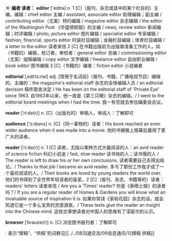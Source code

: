 ☀ <span class="category">**编者 读者：**</span>
<span class="vocabulary">**editor**</span> ['edɪtə] 
<span class="definition">n. 1 [C]（报刊、杂志或其中的某个栏目的）主编，编辑：</span>chief editor 主编 / assistant, associate editor 助理编辑；副主编 / contributing editor（尤美）特约编辑 / magazine editor 杂志编辑 / the editor of the Washington Post 《华盛顿邮报》的主编 / news, review editor 新闻编辑；时评编辑 / photo, picture editor 图片编辑 / specialist editor 专家编辑 / fashion, financial, sports editor 时装栏目编辑；金融栏目编辑；体育栏目编辑 / a letter to the editor 读者来信 <span class="definition">2 [C] 在书籍出版前为出版做准备工作的人，如（书籍的）编辑，校订者，审校者：</span>general editor 总编 / commissioning editor（尤英）组稿编辑 / copy editor 文字编辑 / freelance editor 自由职业编辑 / book editor 图书编辑 <span class="definition">3 [C]（书籍的）编者：</span>fiction editor 小说编者
           
<span class="vocabulary">**editorial**</span> [ˌedɪˈtɔ:riəl]
<span class="definition">adj. [常用于名词前]（报刊、书籍、广播电视节目）编辑的、主编的：</span>the magazine's editorial staff 杂志的全体编辑人员 / an editorial decision 稿件取舍决定 / He has been on the editorial staff of 'Private Eye' since 1963. 自1963年以来，他一直是《第三只眼》杂志的编辑。/ I went to the editorial board meetings when I had the time. 我一有空就去参加编委会会议。
           
<span class="vocabulary">**reader**</span> [ˈri:də(r)]
<span class="definition">n. [C]（出版社的）审稿人，审阅人：</span>了解即可

<span class="vocabulary">**audience**</span> ['ɔ:dɪəns] 
<span class="definition">n. [C]（同一事物的）读者：</span>His book reached an even wider audience when it was made into a movie. 他的书被搬上银幕后赢得了更广大的读者。
           
<span class="vocabulary">**reader**</span> [ˈri:də(r)]
<span class="definition">n. 1 [C] 读者，尤指以某种方式大量阅读的人：</span>an avid reader of science fiction 科幻小说迷 / fast, slow reader 读书快的人；读书慢的人 / The reader is left to draw his or her own conclusions. 读者需要自己去得出结论。/ Thanks to that job I became an avid reader. 多亏了那份工作我才成了一个喜欢阅读的人。/ Their books are loved by young readers the world over. 他们的书得到了全世界年轻读者的喜爱。<span class="definition">2 [C]（报刊、杂志、书籍等的）读者：</span>readers' letters 读者来信 / Are you a ‘Times’ reader? 你是《泰晤士报》的读者吗？/ If you are a regular reader of Homes & Gardens you will know what an invaluable source of inspiration it is. 如果你常读《家和花园》杂志的话，就会知道它是一个多么宝贵的灵感源泉。/ These texts give the reader an insight into the Chinese mind. 这些文章使读者对中国人的思维有了深层次的认识。
           
<span class="vocabulary">**browser**</span> [ˈbraʊzə(r)]
<span class="definition">n. [C] 浏览图书报刊者：</span>了解即可

· 表示“撰稿”、“供稿”的词群见[[../../08沟通交流/06信息通讯/12撰稿 供稿]]
